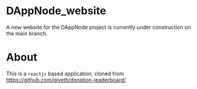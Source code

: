 # DAppNode_website

A new website for the DAppNode project is currently under construction on the main branch.

# About

This is a `reactjs` based application, cloned from https://github.com/giveth/donation-leaderboard/
